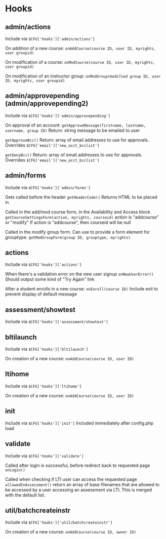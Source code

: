 # Hooks

## admin/actions

Include via `$CFG['hooks']['admin/actions']`

On addition of a new course:
`onAddCourse(course ID, user ID, myrights, user groupid)`

On modification of a course:
`onModCourse(course ID, user ID, myrights, user groupid)`

On modification of an instructor group:
`onModGroup(modified group ID, user ID, myrights, user groupid)`

## admin/approvepending  (admin/approvepending2)

Include via `$CFG['hooks']['admin/approvepending']`

On approval of an account:
`getApproveMessage(firstname, lastname, username, group ID)`
Return:  string message to be emailed to user

`getApproveBcc()`
Return:  array of email addresses to use for approvals.
Overrides `$CFG['email']['new_acct_bcclist']`

`getDenyBcc()`
Return:  array of email addresses to use for approvals.
Overrides `$CFG['email']['new_acct_bcclist']`

## admin/forms

Include via `$CFG['hooks']['admin/forms']`

Gets called before the header
`getHeaderCode()`
Returns HTML to be placed in <head>

Called in the add/mod course form, in the Availability and Access block
`getCourseSettingsForm(action, myrights, courseid)`
action is "addcourse" or "modify"
If action is "addcourse", then courseid will be null

Called in the modify group form. Can use to provide a form element for grouptype.
`getModGroupForm(group ID, grouptype, myrights)`

## actions

Include via `$CFG['hooks']['actions']`

When there's a validation error on the new user signup
`onNewUserError()`
Should output some kind of "Try Again" link

After a student enrolls in a new course:
`onEnroll(course ID)`
Include exit to prevent display of default message

## assessment/showtest

Include via `$CFG['hooks']['assessment/showtest']`

## bltilaunch

Include via `$CFG['hooks']['bltilaunch']`

On creation of a new course:
`onAddCourse(course ID, user ID)`

## ltihome

Include via `$CFG['hooks']['ltihome']`

On creation of a new course:
`onAddCourse(course ID, user ID)`

## init

Include via `$CFG['hooks']['init']`
Included immediately after config.php load

## validate

Include via `$CFG['hooks']['validate']`

Called after login is successful, before redirect back to requested page
`onLogin()`

Called when checking if LTI user can access the requested page
`allowedInAssessment()`
return an array of base filenames that are allowed to be accessed by a user
accessing an assessment via LTI.  This is merged with the default list.

## util/batchcreateinstr

Include via `$CFG['hooks']['util/batchcreateinstr']`

On creation of a new course:
`onAddCourse(course ID, owner ID)`




